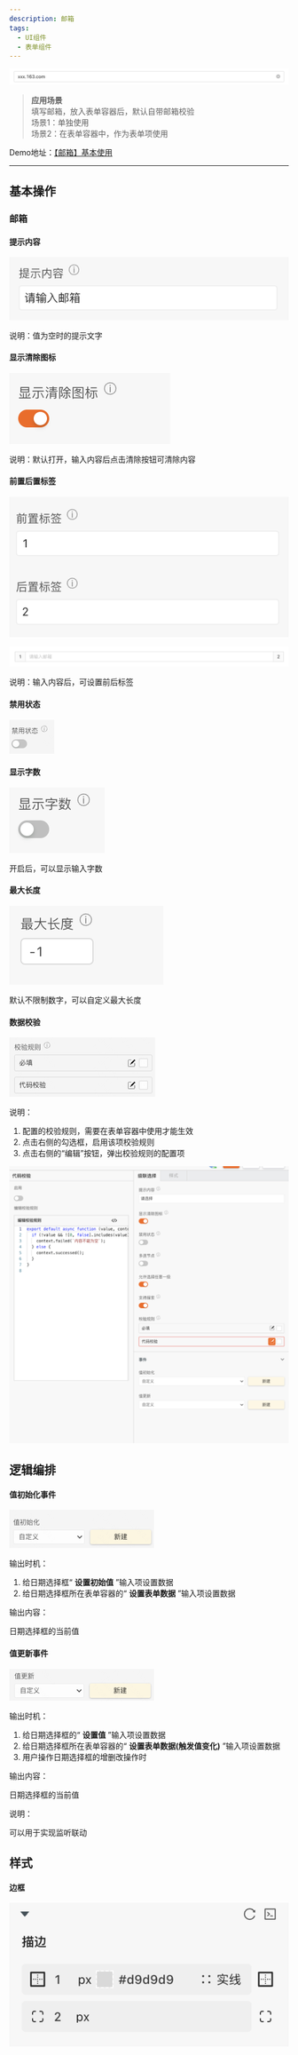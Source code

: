 ```yaml
---
description: 邮箱
tags:
  - UI组件
  - 表单组件
---
```


![Alt text](img/image.png)

> **应用场景**\
填写邮箱，放入表单容器后，默认自带邮箱校验\
场景1：单独使用\
场景2：在表单容器中，作为表单项使用

Demo地址：[【邮箱】基本使用](https://my.mybricks.world/mybricks-pc-page/index.html?id=472925004267589)

----

## 基本操作
### 邮箱
#### 提示内容

![Alt text](img/image-1.png)

说明：值为空时的提示文字
#### 显示清除图标

![Alt text](img/image-2.png)

说明：默认打开，输入内容后点击清除按钮可清除内容
#### 前置后置标签

![Alt text](img/image-3.png)

![Alt text](img/image-4.png)

说明：输入内容后，可设置前后标签
#### 禁用状态

![Alt text](img/image-5.png)
#### 显示字数

![Alt text](img/image-6.png)

开启后，可以显示输入字数
#### 最大长度

![Alt text](img/image-7.png)

默认不限制数字，可以自定义最大长度
#### 数据校验

![Alt text](img/image-8.png)

说明：

1.  配置的校验规则，需要在表单容器中使用才能生效
2.  点击右侧的勾选框，启用该项校验规则
3.  点击右侧的“编辑”按钮，弹出校验规则的配置项

![Alt text](img/image-9.png)
## 逻辑编排
#### 值初始化事件

![Alt text](img/image-10.png)

输出时机：

1.  给日期选择框“ **设置初始值** ”输入项设置数据
2.  给日期选择框所在表单容器的“ **设置表单数据** ”输入项设置数据

输出内容：

日期选择框的当前值
#### 值更新事件

![Alt text](img/image-11.png)

输出时机：

1.  给日期选择框的“ **设置值** ”输入项设置数据
2.  给日期选择框所在表单容器的“ **设置表单数据(触发值变化)** ”输入项设置数据
3.  用户操作日期选择框的增删改操作时

输出内容：

日期选择框的当前值

说明：

可以用于实现监听联动
## 样式
#### 边框

![Alt text](img/image-12.png)